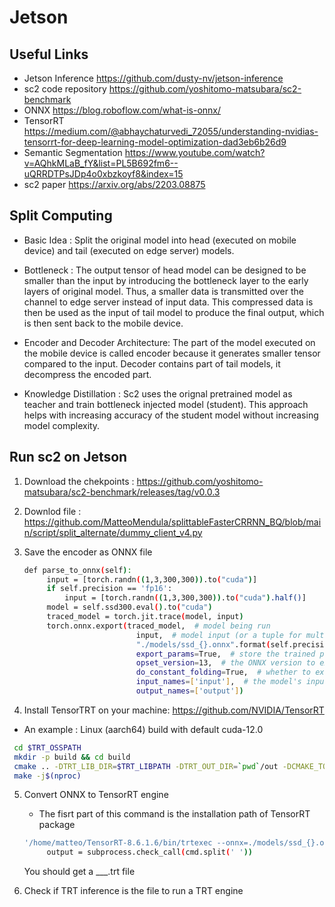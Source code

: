 # Jetson

## Useful Links

- Jetson Inference 
https://github.com/dusty-nv/jetson-inference
- sc2 code repository
https://github.com/yoshitomo-matsubara/sc2-benchmark
- ONNX
https://blog.roboflow.com/what-is-onnx/
- TensorRT
https://medium.com/@abhaychaturvedi_72055/understanding-nvidias-tensorrt-for-deep-learning-model-optimization-dad3eb6b26d9
- Semantic Segmentation
https://www.youtube.com/watch?v=AQhkMLaB_fY&list=PL5B692fm6--uQRRDTPsJDp4o0xbzkoyf8&index=15
- sc2 paper
https://arxiv.org/abs/2203.08875



## Split Computing
- Basic Idea : Split the original model into head (executed on mobile device) and tail (executed on edge server) models.

- Bottleneck : The output tensor of head model can be designed to be smaller than the input by introducing the bottleneck layer to the early layers of original model. Thus, a smaller data is transmitted over the channel to edge server instead of input data. This compressed data is then be used as the input of tail model to produce the final output, which is then sent back to the mobile device.

- Encoder and Decoder Architecture: The part of the model executed on the mobile device is called encoder because it generates smaller tensor compared to the input.
Decoder contains part of tail models, it decompress the encoded part.

- Knowledge Distillation : Sc2 uses the orignal pretrained model as teacher and train bottleneck injected model (student). This approach helps with increasing accuracy of the student model without increasing model complexity.


## Run sc2 on Jetson
1. Download the chekpoints :
https://github.com/yoshitomo-matsubara/sc2-benchmark/releases/tag/v0.0.3
   
2. Downlod file :
https://github.com/MatteoMendula/splittableFasterCRRNN_BQ/blob/main/script/split_alternate/dummy_client_v4.py

3. Save the encoder as ONNX file
   ```sh
   def parse_to_onnx(self):
        input = [torch.randn((1,3,300,300)).to("cuda")]
        if self.precision == 'fp16':
            input = [torch.randn((1,3,300,300)).to("cuda").half()]
        model = self.ssd300.eval().to("cuda")
        traced_model = torch.jit.trace(model, input)    
        torch.onnx.export(traced_model,  # model being run
                            input,  # model input (or a tuple for multiple inputs)
                            "./models/ssd_{}.onnx".format(self.precision),  # where to save the model (can be a file or file-like object)
                            export_params=True,  # store the trained parameter weights inside the model file
                            opset_version=13,  # the ONNX version to export the model to
                            do_constant_folding=True,  # whether to execute constant folding for optimization
                            input_names=['input'],  # the model's input names
                            output_names=['output'])

    ```
   
4. Install TensorTRT on your machine:
https://github.com/NVIDIA/TensorRT

- An example : Linux (aarch64) build with default cuda-12.0
```sh
 cd $TRT_OSSPATH
 mkdir -p build && cd build
 cmake .. -DTRT_LIB_DIR=$TRT_LIBPATH -DTRT_OUT_DIR=`pwd`/out -DCMAKE_TOOLCHAIN_FILE=$TRT_OSSPATH/cmake/toolchains/cmake_aarch64-native.toolchain
 make -j$(nproc)
```
5. Convert ONNX to TensorRT engine
   - The fisrt part of this command is the installation path of TensorRT package
   ```sh
   '/home/matteo/TensorRT-8.6.1.6/bin/trtexec --onnx=./models/ssd_{}.onnx --saveEngine=./models/ssd_{}.trt'.format(self.precision, self.precision)
        output = subprocess.check_call(cmd.split(' '))
   ```
   You should get a ___.trt file
   
6. Check if TRT inference is the file to run a TRT engine
